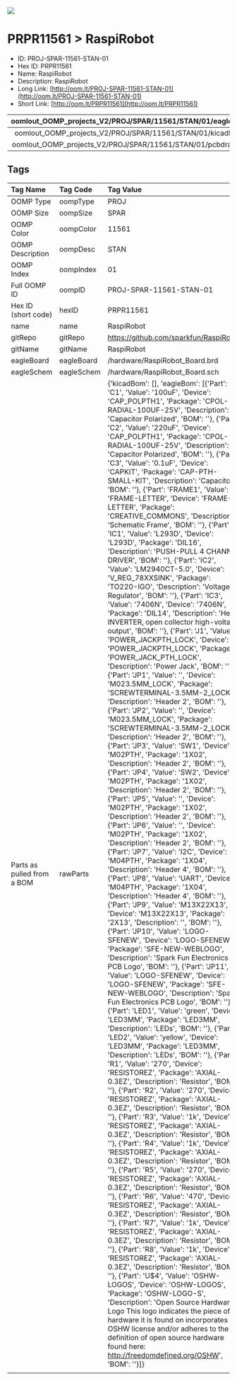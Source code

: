 


  
![][im]
# PRPR11561 > RaspiRobot

- ID: PROJ-SPAR-11561-STAN-01
- Hex ID: PRPR11561
- Name: RaspiRobot
- Description: RaspiRobot
- Long Link: [http://oom.lt/PROJ-SPAR-11561-STAN-01](http://oom.lt/PROJ-SPAR-11561-STAN-01)
- Short Link: [http://oom.lt/PRPR11561](http://oom.lt/PRPR11561)
  

|oomlout_OOMP_projects_V2/PROJ/SPAR/11561/STAN/01/eagleImage.png|oomlout_OOMP_projects_V2/PROJ/SPAR/11561/STAN/01/eagleSchemImage.png|oomlout_OOMP_projects_V2/PROJ/SPAR/11561/STAN/01/kicadPcb3dFront.png|oomlout_OOMP_projects_V2/PROJ/SPAR/11561/STAN/01/kicadPcb3dBack.png|
| :---: | :---: | :---: | :---: |
|oomlout_OOMP_projects_V2/PROJ/SPAR/11561/STAN/01/kicadPcb3d.png|oomlout_OOMP_projects_V2/PROJ/SPAR/11561/STAN/01/bomBack.png|oomlout_OOMP_projects_V2/PROJ/SPAR/11561/STAN/01/bomFront.png|oomlout_OOMP_projects_V2/PROJ/SPAR/11561/STAN/01/pcbdraw.svg|
|oomlout_OOMP_projects_V2/PROJ/SPAR/11561/STAN/01/pcbdrawBack.svg||||

## Tags
  

|Tag Name|Tag Code|Tag Value|
| :--- | :--- | :--- |
|OOMP Type|oompType|PROJ|
|OOMP Size|oompSize|SPAR|
|OOMP Color|oompColor|11561|
|OOMP Description|oompDesc|STAN|
|OOMP Index|oompIndex|01|
|Full OOMP ID|oompID|PROJ-SPAR-11561-STAN-01|
|Hex ID (short code)|hexID|PRPR11561|
|name|name|RaspiRobot|
|gitRepo|gitRepo|https://github.com/sparkfun/RaspiRobot|
|gitName|gitName|RaspiRobot|
|eagleBoard|eagleBoard|/hardware/RaspiRobot_Board.brd|
|eagleSchem|eagleSchem|/hardware/RaspiRobot_Board.sch|
|Parts as pulled from a BOM|rawParts|{'kicadBom': [], 'eagleBom': [{'Part': 'C1', 'Value': '100uF', 'Device': 'CAP_POLPTH1', 'Package': 'CPOL-RADIAL-100UF-25V', 'Description': 'Capacitor Polarized', 'BOM': ''}, {'Part': 'C2', 'Value': '220uF', 'Device': 'CAP_POLPTH1', 'Package': 'CPOL-RADIAL-100UF-25V', 'Description': 'Capacitor Polarized', 'BOM': ''}, {'Part': 'C3', 'Value': '0.1uF', 'Device': 'CAPKIT', 'Package': 'CAP-PTH-SMALL-KIT', 'Description': 'Capacitor', 'BOM': ''}, {'Part': 'FRAME1', 'Value': 'FRAME-LETTER', 'Device': 'FRAME-LETTER', 'Package': 'CREATIVE_COMMONS', 'Description': 'Schematic Frame', 'BOM': ''}, {'Part': 'IC1', 'Value': 'L293D', 'Device': 'L293D', 'Package': 'DIL16', 'Description': 'PUSH-PULL 4 CHANNEL DRIVER', 'BOM': ''}, {'Part': 'IC2', 'Value': 'LM2940CT-5.0', 'Device': 'V_REG_78XXSINK', 'Package': 'TO220-IGO', 'Description': 'Voltage Regulator', 'BOM': ''}, {'Part': 'IC3', 'Value': '7406N', 'Device': '7406N', 'Package': 'DIL14', 'Description': 'Hex INVERTER, open collector high-voltage output', 'BOM': ''}, {'Part': 'J1', 'Value': 'POWER_JACKPTH_LOCK', 'Device': 'POWER_JACKPTH_LOCK', 'Package': 'POWER_JACK_PTH_LOCK', 'Description': 'Power Jack', 'BOM': ''}, {'Part': 'JP1', 'Value': '', 'Device': 'M023.5MM_LOCK', 'Package': 'SCREWTERMINAL-3.5MM-2_LOCK', 'Description': 'Header 2', 'BOM': ''}, {'Part': 'JP2', 'Value': '', 'Device': 'M023.5MM_LOCK', 'Package': 'SCREWTERMINAL-3.5MM-2_LOCK', 'Description': 'Header 2', 'BOM': ''}, {'Part': 'JP3', 'Value': 'SW1', 'Device': 'M02PTH', 'Package': '1X02', 'Description': 'Header 2', 'BOM': ''}, {'Part': 'JP4', 'Value': 'SW2', 'Device': 'M02PTH', 'Package': '1X02', 'Description': 'Header 2', 'BOM': ''}, {'Part': 'JP5', 'Value': '', 'Device': 'M02PTH', 'Package': '1X02', 'Description': 'Header 2', 'BOM': ''}, {'Part': 'JP6', 'Value': '', 'Device': 'M02PTH', 'Package': '1X02', 'Description': 'Header 2', 'BOM': ''}, {'Part': 'JP7', 'Value': 'I2C', 'Device': 'M04PTH', 'Package': '1X04', 'Description': 'Header 4', 'BOM': ''}, {'Part': 'JP8', 'Value': 'UART', 'Device': 'M04PTH', 'Package': '1X04', 'Description': 'Header 4', 'BOM': ''}, {'Part': 'JP9', 'Value': 'M13X22X13', 'Device': 'M13X22X13', 'Package': '2X13', 'Description': '', 'BOM': ''}, {'Part': 'JP10', 'Value': 'LOGO-SFENEW', 'Device': 'LOGO-SFENEW', 'Package': 'SFE-NEW-WEBLOGO', 'Description': 'Spark Fun Electronics PCB Logo', 'BOM': ''}, {'Part': 'JP11', 'Value': 'LOGO-SFENEW', 'Device': 'LOGO-SFENEW', 'Package': 'SFE-NEW-WEBLOGO', 'Description': 'Spark Fun Electronics PCB Logo', 'BOM': ''}, {'Part': 'LED1', 'Value': 'green', 'Device': 'LED3MM', 'Package': 'LED3MM', 'Description': 'LEDs', 'BOM': ''}, {'Part': 'LED2', 'Value': 'yellow', 'Device': 'LED3MM', 'Package': 'LED3MM', 'Description': 'LEDs', 'BOM': ''}, {'Part': 'R1', 'Value': '270', 'Device': 'RESISTOREZ', 'Package': 'AXIAL-0.3EZ', 'Description': 'Resistor', 'BOM': ''}, {'Part': 'R2', 'Value': '270', 'Device': 'RESISTOREZ', 'Package': 'AXIAL-0.3EZ', 'Description': 'Resistor', 'BOM': ''}, {'Part': 'R3', 'Value': '1k', 'Device': 'RESISTOREZ', 'Package': 'AXIAL-0.3EZ', 'Description': 'Resistor', 'BOM': ''}, {'Part': 'R4', 'Value': '1k', 'Device': 'RESISTOREZ', 'Package': 'AXIAL-0.3EZ', 'Description': 'Resistor', 'BOM': ''}, {'Part': 'R5', 'Value': '270', 'Device': 'RESISTOREZ', 'Package': 'AXIAL-0.3EZ', 'Description': 'Resistor', 'BOM': ''}, {'Part': 'R6', 'Value': '470', 'Device': 'RESISTOREZ', 'Package': 'AXIAL-0.3EZ', 'Description': 'Resistor', 'BOM': ''}, {'Part': 'R7', 'Value': '1k', 'Device': 'RESISTOREZ', 'Package': 'AXIAL-0.3EZ', 'Description': 'Resistor', 'BOM': ''}, {'Part': 'R8', 'Value': '1k', 'Device': 'RESISTOREZ', 'Package': 'AXIAL-0.3EZ', 'Description': 'Resistor', 'BOM': ''}, {'Part': 'U$4', 'Value': 'OSHW-LOGOS', 'Device': 'OSHW-LOGOS', 'Package': 'OSHW-LOGO-S', 'Description': 'Open Source Hardware Logo This logo indicates the piece of hardware it is found on incorporates a OSHW license and/or adheres to the definition of open source hardware found here: http://freedomdefined.org/OSHW', 'BOM': ''}]}|
||||



[im]: PROJ/SPAR/11561/STAN/01/kicadPcb3d_450.png

